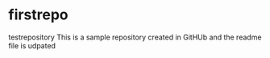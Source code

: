 # firstrepo
testrepository
This is a sample repository created in GitHUb and the readme file is udpated
